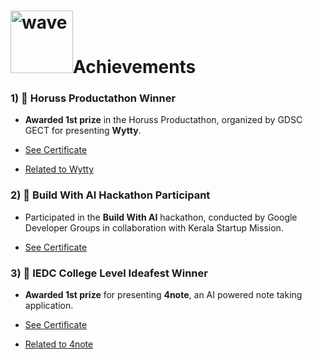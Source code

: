<h1><img src="https://tryhackme-images.s3.amazonaws.com/user-avatars/5c7e0036030a65b2ba85f1d915c3274c.png" alt="wave" width="100"/>Achievements</h1>

### 1) 🥇 **Horuss Productathon Winner**

* **Awarded 1st prize** in the Horuss Productathon, organized by GDSC GECT for presenting **Wytty**.

* [See Certificate](https://github.com/JohnPaulNaiju/achievements/blob/main/certificates/JOHN%20PAUL%20NAIJU(1).jpg)

* [Related to Wytty](https://github.com/JohnPaulNaiju/wytty)

### 2) 🤖 **Build With AI Hackathon Participant**

* Participated in the **Build With AI** hackathon, conducted by Google Developer Groups in collaboration with Kerala Startup Mission.

* [See Certificate](https://github.com/JohnPaulNaiju/achievements/blob/main/certificates/John%20Paul%20Naiju.pdf)

### 3) 🤖 **IEDC College Level Ideafest Winner**

* **Awarded 1st prize** for presenting **4note**, an AI powered note taking application.

*  [See Certificate](https://github.com/JohnPaulNaiju/achievements/blob/main/certificates/ideafest.pdf)

*  [Related to 4note](https://github.com/JohnPaulNaiju/4note)
